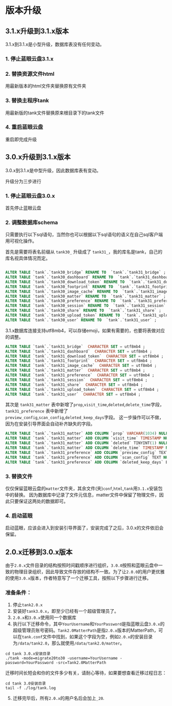 # 版本升级

## 3.1.x升级到3.1.x版本
3.1.x到3.1.x是小型升级，数据库表没有任何变动。

### 1. 停止蓝眼云盘3.1.x
### 2. 替换资源文件html
用最新版本的html文件夹替换原有文件夹
### 3. 替换主程序tank
用最新版的tank文件替换原来根目录下的tank文件
### 4. 重启蓝眼云盘
重启即完成升级



## 3.0.x升级到3.1.x版本

3.0.x到3.1.x是中型升级，因此数据库表有变动。

升级分为三步进行

### 1. 停止蓝眼云盘3.0.x

首先停止蓝眼云盘

### 2. 调整数据库schema
只需要执行以下sql语句，当然你也可以根据以下sql语句的语义在自己sql客户端用可视化操作。

首先是需要将表名前缀从 `tank30_` 升级成了 `tank31_`，我的库名是tank，自己的库名视具体情况而定。
```sql

ALTER TABLE `tank`.`tank30_bridge` RENAME TO  `tank`.`tank31_bridge` ;
ALTER TABLE `tank`.`tank30_dashboard` RENAME TO  `tank`.`tank31_dashboard` ;
ALTER TABLE `tank`.`tank30_download_token` RENAME TO  `tank`.`tank31_download_token` ;
ALTER TABLE `tank`.`tank30_footprint` RENAME TO  `tank`.`tank31_footprint` ;
ALTER TABLE `tank`.`tank30_image_cache` RENAME TO  `tank`.`tank31_image_cache` ;
ALTER TABLE `tank`.`tank30_matter` RENAME TO  `tank`.`tank31_matter` ;
ALTER TABLE `tank`.`tank30_preference` RENAME TO  `tank`.`tank31_preference` ;
ALTER TABLE `tank`.`tank30_session` RENAME TO  `tank`.`tank31_session` ;
ALTER TABLE `tank`.`tank30_share` RENAME TO  `tank`.`tank31_share` ;
ALTER TABLE `tank`.`tank30_upload_token` RENAME TO  `tank`.`tank31_upload_token` ;
ALTER TABLE `tank`.`tank30_user` RENAME TO  `tank`.`tank31_user` ;


```

3.1.x数据库连接支持utf8mb4，可以存储emoji，如果有需要的，也要将表做对应的调整。
```sql
ALTER TABLE `tank`.`tank31_bridge`  CHARACTER SET = utf8mb4 ;
ALTER TABLE `tank`.`tank31_dashboard`  CHARACTER SET = utf8mb4 ;
ALTER TABLE `tank`.`tank31_download_token`  CHARACTER SET = utf8mb4 ;
ALTER TABLE `tank`.`tank31_footprint`  CHARACTER SET = utf8mb4 ;
ALTER TABLE `tank`.`tank31_image_cache`  CHARACTER SET = utf8mb4 ;
ALTER TABLE `tank`.`tank31_matter`  CHARACTER SET = utf8mb4 ;
ALTER TABLE `tank`.`tank31_preference`  CHARACTER SET = utf8mb4 ;
ALTER TABLE `tank`.`tank31_session`  CHARACTER SET = utf8mb4 ;
ALTER TABLE `tank`.`tank31_share`  CHARACTER SET = utf8mb4 ;
ALTER TABLE `tank`.`tank31_upload_token`  CHARACTER SET = utf8mb4 ;
ALTER TABLE `tank`.`tank31_user`  CHARACTER SET = utf8mb4 ;
```


其次是 `tank31_matter` 表中新增了`prop`,`visit_time`,`deleted`,`delete_time`字段， `tank31_preference` 表中新增了`preview_config`,`scan_config`,`deleted_keep_days`字段。
这一步操作可以不做，因为在安装引导界面会自动补齐缺失的字段。
```sql
ALTER TABLE `tank`.`tank31_matter` ADD COLUMN `prop` VARCHAR(1034) NULL DEFAULT '{}' AFTER `times`;
ALTER TABLE `tank`.`tank31_matter` ADD COLUMN `visit_time` TIMESTAMP NULL DEFAULT '2018-01-01 00:00:00' AFTER `prop`;
ALTER TABLE `tank`.`tank31_matter` ADD COLUMN `deleted` TINYINT(1) NULL DEFAULT 0 AFTER `visit_time`;
ALTER TABLE `tank`.`tank31_matter` ADD COLUMN `delete_time` TIMESTAMP NULL DEFAULT '2018-01-01 00:00:00' AFTER `deleted`;
ALTER TABLE `tank`.`tank31_preference` ADD COLUMN `preview_config` TEXT NULL AFTER `allow_register`;
ALTER TABLE `tank`.`tank31_preference` ADD COLUMN `scan_config` TEXT NULL AFTER `preview_config`;
ALTER TABLE `tank`.`tank31_preference` ADD COLUMN `deleted_keep_days` BIGINT(20) NULL DEFAULT 7 AFTER `scan_config`;

```

### 3. 替换文件

仅仅保留蓝眼云盘的`matter`文件夹，其余文件(夹)`conf`,`html`,`tank`用`3.1.x`安装包中的替换。
因为数据库中记录了文件元信息，matter文件中保留了物理文件，因此只要保证这两处的数据即可。


### 4. 启动蓝眼

启动蓝眼，应该会进入到安装引导界面了，安装完成了之后，3.0.x的文件依旧会保留。


## 2.0.x迁移到3.0.x版本

由于`2.0.x`文件目录的结构按照时间戳顺序进行组织，`3.0.0`按照和蓝眼云盘中一致的物理目录组织，因此导致文件存放的结构不一致。为了让`2.0.0`的用户更优雅的使用`3.0.x`版本，作者特意写了一个迁移工具，按照以下步骤进行迁移。

### 准备条件：

1. 停止`tank2.0.x`
2. 安装好`tank3.0.x`，即至少已经有一个超级管理员了。
3. `2.0.x`和`3.0.x`使用同一个数据库
4. 执行以下迁移命令，其中`YourUsername`和`YourPassword`是指蓝眼云盘`3.0.x`的超级管理员账号密码。`Tank2.0MatterPath`是指`2.0.x`版本的MatterPath，可以在`tank.conf`文件中找到，如果这个字段为空，例如`2.0.x`的安装目录为`/data/tank2.0`，那么就使用`/data/tank2.0/matter`。
```
cd tank 3.0.x安装目录
./tank -mode=migrate20to30 -username=YourUsername -password=YourPassword -src=Tank2.0MatterPath
```

迁移时间长短会和你的文件多少有关，请耐心等待，如果要想查看迁移过程日志：
```
cd tank 3.0安装目录
tail -f ./log/tank.log
```

5. 迁移完毕后，所有`2.0.x`的用户名后会加上`_20`.
